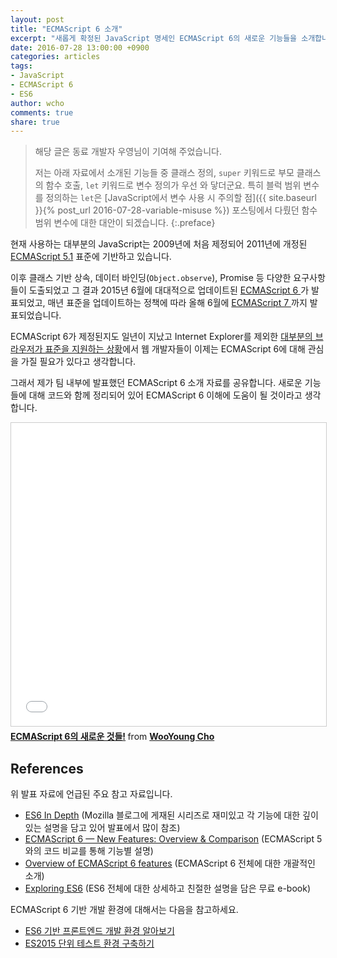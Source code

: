 ```yaml
---
layout: post
title: "ECMAScript 6 소개"
excerpt: "새롭게 확정된 JavaScript 명세인 ECMAScript 6의 새로운 기능들을 소개합니다."
date: 2016-07-28 13:00:00 +0900
categories: articles
tags:
- JavaScript
- ECMAScript 6
- ES6
author: wcho
comments: true
share: true
---
```


> 해당 글은 동료 개발자 우영님이 기여해 주었습니다.
>
> 저는 아래 자료에서 소개된 기능들 중 클래스 정의, `super` 키워드로 부모 클래스의 함수 호출, `let` 키워드로 변수 정의가 우선 와 닿더군요. 특히 블럭 범위 변수를 정의하는 `let`은 [JavaScript에서 변수 사용 시 주의할 점]({{ site.baseurl }}{% post_url 2016-07-28-variable-misuse %}) 포스팅에서 다뤘던 함수 범위 변수에 대한 대안이 되겠습니다.
{:.preface}

현재 사용하는 대부분의 JavaScript는 2009년에 처음 제정되어 2011년에 개정된 [ECMAScript 5.1](http://www.ecma-international.org/ecma-262/5.1/) 표준에 기반하고 있습니다.

이후 클래스 기반 상속, 데이터 바인딩(`Object.observe`), Promise 등 다양한 요구사항들이 도출되었고 그 결과 2015년 6월에 대대적으로 업데이트된 [ECMAScript 6 ](http://www.ecma-international.org/ecma-262/6.0/)가 발표되었고, 매년 표준을 업데이트하는 정책에 따라 올해 6월에 [ECMAScript 7 ](http://www.ecma-international.org/ecma-262/7.0/)까지 발표되었습니다.

ECMAScript 6가 제정된지도 일년이 지났고 Internet Explorer를 제외한 [대부분의 브라우저가 표준을 지원하는 상황](http://kangax.github.io/compat-table/es6/)에서 웹 개발자들이 이제는 ECMAScript 6에 대해 관심을 가질 필요가 있다고 생각합니다.

그래서 제가 팀 내부에 발표했던 ECMAScript 6 소개 자료를 공유합니다.
새로운 기능들에 대해 코드와 함께 정리되어 있어 ECMAScript 6 이해에 도움이 될 것이라고 생각합니다.

<iframe src="//www.slideshare.net/slideshow/embed_code/key/d6HOlv2E0FNHNX" width="595" height="485" frameborder="0" marginwidth="0" marginheight="0" scrolling="no" style="border:1px solid #CCC; border-width:1px; margin-bottom:5px; max-width: 100%;" allowfullscreen> </iframe> <div style="margin-bottom:5px"> <strong> <a href="//www.slideshare.net/WooyoungCho/ecmascript-6-64456124" title="ECMAScript 6의 새로운 것들!" target="_blank">ECMAScript 6의 새로운 것들!</a> </strong> from <strong><a href="//www.slideshare.net/WooyoungCho" target="_blank">WooYoung Cho</a></strong> </div>

## References

위 발표 자료에 언급된 주요 참고 자료입니다.

* [ES6 In Depth](http://hacks.mozilla.or.kr/category/es6-in-depth/) (Mozilla 블로그에 게재된 시리즈로 재미있고 각 기능에 대한 깊이 있는 설명을 담고 있어 발표에서 많이 참조)
* [ECMAScript 6 — New Features: Overview & Comparison](http://es6-features.org) (ECMAScript 5와의 코드 비교를 통해 기능별 설명)
* [Overview of ECMAScript 6 features](http://git.io/es6features) (ECMAScript 6 전체에 대한 개괄적인 소개)
* [Exploring ES6](http://exploringjs.com/) (ES6 전체에 대한 상세하고 친절한 설명을 담은 무료 e-book)

ECMAScript 6 기반 개발 환경에 대해서는 다음을 참고하세요.

* [ES6 기반 프론트엔드 개발 환경 알아보기](http://readme.skplanet.com/?p=12185)
* [ES2015 단위 테스트 환경 구축하기](http://huns.me/development/1913)
